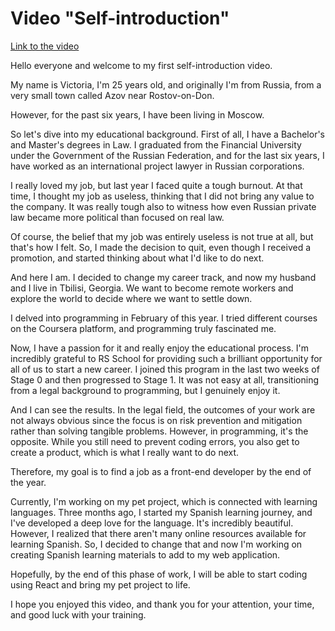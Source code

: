 # Video "Self-introduction"

[Link to the video](https://youtu.be/ORIHxrbUlT0)

Hello everyone and welcome to my first self-introduction video. 

My name is Victoria, I'm 25 years old, and originally I'm from Russia, from a very small town called Azov near Rostov-on-Don. 

However, for the past six years, I have been living in Moscow.

So let's dive into my educational background. First of all, I have a Bachelor's and Master's degrees in Law. I graduated from the Financial University under the Government of the Russian Federation, and for the last six years, I have worked as an international project lawyer in Russian corporations. 

I really loved my job, but last year I faced quite a tough burnout. At that time, I thought my job as useless, thinking that I did not bring any value to the company. It was really tough also to witness how even Russian private law became more political than focused on real law. 

Of course, the belief that my job was entirely useless is not true at all, but that's how I felt. So, I made the decision to quit, even though I received a promotion, and started thinking about what I'd like to do next. 

And here I am. I decided to change my career track, and now my husband and I live in Tbilisi, Georgia. We want to become remote workers and explore the world to decide where we want to settle down.

I delved into programming in February of this year. I tried different courses on the Coursera platform, and programming truly fascinated me. 

Now, I have a passion for it and really enjoy the educational process. I'm incredibly grateful to RS School for providing such a brilliant opportunity for all of us to start a new career. I joined this program in the last two weeks of Stage 0 and then progressed to Stage 1. It was not easy at all, transitioning from a legal background to programming, but I genuinely enjoy it.

And I can see the results. In the legal field, the outcomes of your work are not always obvious since the focus is on risk prevention and mitigation rather than solving tangible problems. However, in programming, it's the opposite. While you still need to prevent coding errors, you also get to create a product, which is what I really want to do next.

Therefore, my goal is to find a job as a front-end developer by the end of the year. 

Currently, I'm working on my pet project, which is connected with learning languages. Three months ago, I started my Spanish learning journey, and I've developed a deep love for the language. It's incredibly beautiful. However, I realized that there aren't many online resources available for learning Spanish. So, I decided to change that and now I'm working on creating Spanish learning materials to add to my web application.

Hopefully, by the end of this phase of work, I will be able to start coding using React and bring my pet project to life. 

I hope you enjoyed this video, and thank you for your attention, your time, and good luck with your training.




